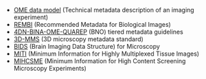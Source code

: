 - [OME data model](https://docs.openmicroscopy.org/ome-model/6.3.1/) (Technical metadata description of an imaging experiment)
- [REMBI](https://doi.org/10.1038/s41592-021-01166-8) (Recommended Metadata for Biological Images)
- [4DN-BINA-OME-QUAREP](https://doi.org/10.1038/s41592-021-01327-9) (BNO) tiered metadata guidelines
- [3D-MMS](https://doryworkspace.org/metadata) (3D microscopy metadata standard)
- [BIDS](https://doi.org/10.3389/fnins.2022.871228) (Brain Imaging Data Structure) for Microscopy
- [MITI](https://doi.org/10.1038/s41592-022-01415-4) (Minimum Information for Highly Multiplexed Tissue Images)
- [MIHCSME](https://doi.org/10.1038/s41597-023-02367-w) (Minimum Information for High Content Screening Microscopy Experiments)
